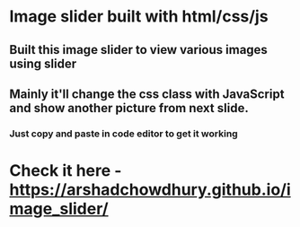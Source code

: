 # Image slider built with html/css/js
## Built this image slider to view various images using slider
## Mainly it'll change the css class with JavaScript and show another picture from next slide.
### Just copy and paste in code editor to get it working
# Check it here - https://arshadchowdhury.github.io/image_slider/
